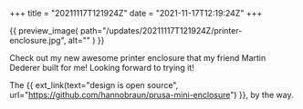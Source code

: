+++
title = "20211117T121924Z"
date  = "2021-11-17T12:19:24Z"
+++

{{
    preview_image(
        path="/updates/20211117T121924Z/printer-enclosure.jpg",
        alt=""
    )
}}

Check out my new awesome printer enclosure that my friend Martin Dederer built for me! Looking forward to trying it!

The {{ ext_link(text="design is open source", url="https://github.com/hannobraun/prusa-mini-enclosure") }}, by the way.
